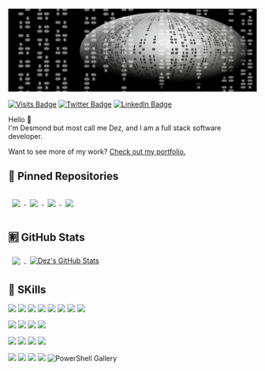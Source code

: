 [![Dez's Github Banner](./assets/images/ball-15x5.jpg)](http://djpringle.me)

[![Visits Badge](https://badges.pufler.dev/visits/n305oul93/n305oul93)](http://djpringle.me)
[![Twitter Badge](https://img.shields.io/badge/Twitter-Profile-informational?style=flat&logo=twitter&logoColor=white&color=1da1f2)](https://twitter.com/dez1914)
[![LinkedIn Badge](https://img.shields.io/badge/LinkedIn-Profile-informational?style=flat&logo=linkedin&logoColor=white&color=0a66c2)](https://www.linkedin.com/in/dj-pringle/)

Hello 👋  
I'm Desmond but most call me Dez, and I am a full stack software developer.

Want to see more of my work? [Check out my portfolio.](http://djpringle.me)

## 📌 Pinned Repositories

<a href="https://github.com/n305oul93/react-portfolio">
<img align="center" style="margin:1rem 0.5rem" src="https://github-readme-stats-n305oul93.vercel.app//api/pin/?username=n305oul93&repo=react-portfolio&title_color=ffffff&text_color=c9cacc&icon_color=4AB197&bg_color=1A2B34"/>
</a>
<a href="https://github.com/n305oul93/sportsfan-cafe-react-native">
<img align="center" style="margin:1rem 0.5rem" src="https://github-readme-stats-n305oul93.vercel.app//api/pin/?username=n305oul93&repo=sportsfan-cafe-react-native&title_color=ffffff&text_color=c9cacc&icon_color=4AB197&bg_color=1A2B34" />
</a>
<a href="https://github.com/n305oul93/dpringle_portfolio">
<img align="center" style="margin:1rem 0.5rem" src="https://github-readme-stats-n305oul93.vercel.app//api/pin/?username=n305oul93&repo=dpringle_portfolio&title_color=ffffff&text_color=c9cacc&icon_color=4AB197&bg_color=1A2B34" />
</a>
<a href="https://github.com/n305oul93/indyfi-react">
<img align="center" style="margin:1rem 0.5rem" src="https://github-readme-stats-n305oul93.vercel.app//api/pin/?username=n305oul93&repo=indyfi-react&title_color=ffffff&text_color=c9cacc&icon_color=4AB197&bg_color=1A2B34" />
</a>

## 🈹 GitHub Stats

<a href="https://github.com/n305oul93">
  <img align="center" style="margin:0.5rem" src="https://github-readme-stats-n305oul93.vercel.app//api/top-langs/?username=n305oul93&hide=html,css&title_color=ffffff&text_color=c9cacc&icon_color=4AB197&bg_color=1A2B34" />
</a>

<a href="https://github.com/n305oul93">
  <img align="center" style="margin:0.5rem" src="https://github-readme-stats-n305oul93.vercel.app//api?username=n305oul93&show_icons=true&line_height=27&count_private=true&title_color=ffffff&text_color=c9cacc&icon_color=4AB097&bg_color=1A2B34" alt="Dez's GitHub Stats" />
</a>

## 💼 SKills

![](https://img.shields.io/badge/Code-HTML-informational?style=flat&logo=html5&logoColor=white&color=1CA2F1)
![](https://img.shields.io/badge/Code-JavaScript-informational?style=flat&logo=javascript&logoColor=white&color=1CA2F1)
![](https://img.shields.io/badge/Code-React-informational?style=flat&logo=react&logoColor=white&color=1CA2F1)
![](https://img.shields.io/badge/Code-Redux-informational?style=flat&logo=redux&logoColor=white&color=1CA2F1)
![](https://img.shields.io/badge/Code-Ruby-informational?style=flat&logo=ruby&logoColor=white&color=1CA2F1)
![](https://img.shields.io/badge/Code-Ruby_on_Rails-informational?style=flat&logo=ruby_on_rails&logoColor=white&color=1CA2F1)
![](https://img.shields.io/badge/Code-Python-informational?style=flat&logo=python&logoColor=white&color=1CA2F1)
![](https://img.shields.io/badge/Code-Powershell-informational?style=flat&logo=powershell&logoColor=white&color=1CA2F1)

<!-- <details> -->
<!-- <summary>More Skills</summary> -->

![](https://img.shields.io/badge/Style-CSS-informational?style=flat&logo=css3&logoColor=white&color=1CA2F1)
![](https://img.shields.io/badge/Style-Bootstrap-informational?style=flat&logo=bootstrap&logoColor=white&color=1CA2F1)
![](https://img.shields.io/badge/Style-Sass-informational?style=flat&logo=Sass&logoColor=white&color=1CA2F1)
![](https://img.shields.io/badge/Style-Tailwind-informational?style=flat&logo=Tailwind-CSS&logoColor=white&color=1CA2F1)

![](https://img.shields.io/badge/Tools-MongoDB-informational?style=flat&logo=mongodb&logoColor=white&color=1CA2F1)
![](https://img.shields.io/badge/Tools-MySQL-informational?style=flat&logo=mysql&logoColor=white&color=1CA2F1)
![](https://img.shields.io/badge/Tools-PostgreSQL-informational?style=flat&logo=postgresql&logoColor=white&color=1CA2F1)
![](https://img.shields.io/badge/Tools-Firebase-informational?style=flat&logo=firebase&logoColor=white&color=1CA2F1)

![](https://img.shields.io/badge/Tools-NPM-informational?style=flat&logo=npm&logoColor=white&color=1CA2F1)
![](https://img.shields.io/badge/Tools-Docker-informational?style=flat&logo=Docker&logoColor=white&color=1CA2F1)
![](https://img.shields.io/badge/Tools-NGINX-informational?style=flat&logo=NGINX&logoColor=white&color=1CA2F1)
![](https://img.shields.io/badge/Tools-Apache-informational?style=flat&logo=Apache&logoColor=white&color=1CA2F1)
![PowerShell Gallery](https://img.shields.io/powershellgallery/p/DNS.1.1.1.1?style=flat&logo=linux&logoColor=white&color=1CA2F1)

<!-- </details> -->
